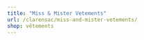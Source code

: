 ```yaml
---
title: "Miss & Mister Vetements"
url: /clarensac/miss-and-mister-vetements/
shop: vêtements
---
```

